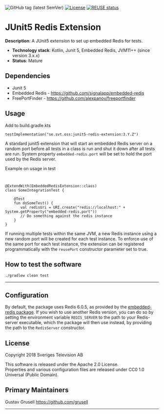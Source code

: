 ![GitHub tag (latest SemVer)](https://img.shields.io/github/v/tag/svt/junit5-redis-extension)
[![License](https://img.shields.io/badge/License-Apache%202.0-blue.svg)](https://opensource.org/licenses/Apache-2.0)
[![REUSE status](https://api.reuse.software/badge/github.com/svt/junit5-redis-extension)](https://api.reuse.software/info/github.com/svt/junit5-redis-extension)

# JUnit5 Redis Extension

**Description**:  A JUnit5 extension to set up embedded Redis for tests.

  - **Technology stack**: Kotlin, Junit 5, Embedded Redis, JVM11++ (since version 3.x.x)
  - **Status**:  Mature
  
## Dependencies

- Junit 5 
- Embedded Redis - https://github.com/signalapp/embedded-redis
- FreePortFinder - https://github.com/alexpanov/freeportfinder

## Usage

Add to build.gradle.kts
```
testImplementation("se.svt.oss:junit5-redis-extension:3.Y.Z")
```

A standard junit5 extension that will start an embedded Redis server on a random port before all tests in a class
 is run and shut it down after all tests are run. 
System property `embedded-redis.port` will be set to hold the port used by the Redis server.

Example on usage in test
```


@ExtendWith(EmbeddedRedisExtension::class)
class SomeIntegrationTest {

    @Test
    fun doSomeTest() {
       val redisUri = URI.create("redis://localhost:" + System.getProperty("embedded-redis.port"))
       // Do something against the redis instance
    }
}
```

If running multiple tests within the same JVM, a new Redis instance using a new random port will be created for each
 test instance.
To enforce use of the same port for each test instance, the extension can be registered programmatically with the `reusePort`
 constructor parameter set to true.

## How to test the software

```./gradlew clean test```

----
## Configuration

By default, the package uses Redis 6.0.5, as provided by the [embedded-redis package](https://github.com/signalapp/embedded-redis).
If you wish to use another Redis version, you can do so by setting the environment variable ``REDIS_SERVER``
to the path to your Redis-server executable, which the package will then use instead, by providing the path to the `RedisServer` constructor.

## License

Copyright 2018 Sveriges Television AB

This software is released under the Apache 2.0 License.  
Properties and various configuration files are released under CC0 1.0 Universal (Public Domain).

## Primary Maintainers

Gustav Grusell https://github.com/grusell

----
